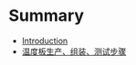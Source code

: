 # Summary

* [Introduction](README.md)
* [温度板生产、组装、测试步骤](wen-du-ban-sheng-chan-3001-zu-zhuang-3001-ce-shi-bu-zou.md)

